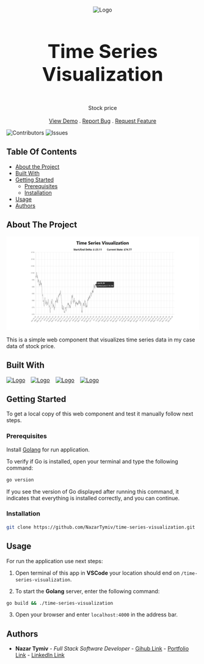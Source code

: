 <br/>
<p align="center">
  <img src="https://media0.giphy.com/media/iRIf7MAdvOIbdxK4rR/200w.gif?cid=6c09b952k466r0htpfks5fssnx5uqwdw8a261aw8jjltx2u8&ep=v1_gifs_search&rid=200w.gif&ct=g" alt="Logo" width="150">

  <h3 align="center" style="font-size: 50px;">Time Series Visualization</h3>

  <p align="center">
    Stock price
    <br/>
    <br/>
    <a href="#getting-started">View Demo</a>
    .
    <a href="https://github.com/NazarTymiv/time-series-visualization/issues">Report Bug</a>
    .
    <a href="https://github.com/NazarTymiv/time-series-visualization/issues">Request Feature</a>
  </p>
</p>

![Contributors](https://img.shields.io/github/contributors/NazarTymiv/time-series-visualization?color=dark-green) ![Issues](https://img.shields.io/github/issues/NazarTymiv/time-series-visualization)

## Table Of Contents

- [About the Project](#about-the-project)
- [Built With](#built-with)
- [Getting Started](#getting-started)
  - [Prerequisites](#prerequisites)
  - [Installation](#installation)
- [Usage](#usage)
- [Authors](#authors)

## About The Project

![Screen Shot](./docs/images/screenshotOfProject.png)

This is a simple web component that visualizes time series data in my case data of stock price.

## Built With

<div style="display: flex; align-items: center;">
  <a href="https://go.dev/" style="margin-right: 15px;">
      <img src="https://upload.wikimedia.org/wikipedia/commons/thumb/0/05/Go_Logo_Blue.svg/1200px-Go_Logo_Blue.svg.png" alt="Logo" width="50">
  </a>

  <a href="https://htmx.org/" style="margin-right: 15px;">
      <img src="https://plugins.jetbrains.com/files/20588/418328/icon/pluginIcon.svg" alt="Logo" width="40">
  </a>

  <a href="https://www.chartjs.org/" style="margin-right: 15px;">
      <img src="https://asset.brandfetch.io/idFdo8ulhr/idzj34qGQm.png" alt="Logo" width="50">
  </a>

  <a href="https://tailwindcss.com/" style="margin-right: 15px;">
      <img src="https://www.svgrepo.com/show/374118/tailwind.svg" alt="Logo" width="50">
  </a>
</div>

## Getting Started

To get a local copy of this web component and test it manually follow next steps.

### Prerequisites

Install [Golang](https://nodejs.org/en/download/current) for run application.

To verify if Go is installed, open your terminal and type the following command:

```sh
go version
```

If you see the version of Go displayed after running this command, it indicates that everything is installed correctly, and you can continue.

### Installation

```sh
git clone https://github.com/NazarTymiv/time-series-visualization.git
```

## Usage

For run the application use next steps:

1. Open terminal of this app in **VSCode** your location should end on `/time-series-visualization`.

2. To start the **Golang** server, enter the following command:

```sh
go build && ./time-series-visualization
```

3. Open your browser and enter `localhost:4000` in the address bar.

## Authors

- **Nazar Tymiv** - _Full Stack Software Developer_ - [Gihub Link](https://github.com/NazarTymiv) - [Portfolio Link](https://nazar-tymiv.netlify.app/) - [LinkedIn Link](https://www.linkedin.com/in/nazar-tymiv/)
